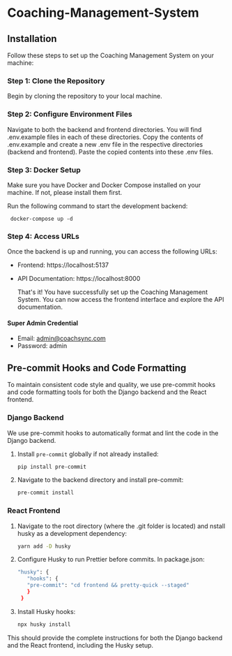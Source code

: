 # Coaching-Management-System

## Installation

Follow these steps to set up the Coaching Management System on your machine:

### Step 1: Clone the Repository

Begin by cloning the repository to your local machine.

### Step 2: Configure Environment Files

Navigate to both the backend and frontend directories. You will find .env.example files in each of these directories. Copy the contents of .env.example and create a new .env file in the respective directories (backend and frontend). Paste the copied contents into these .env files.

### Step 3: Docker Setup

Make sure you have Docker and Docker Compose installed on your machine. If not, please install them first.

Run the following command to start the development backend:

```
 docker-compose up -d
```

### Step 4: Access URLs

Once the backend is up and running, you can access the following URLs:

- Frontend: https://localhost:5137
- API Documentation: https://localhost:8000

  That's it! You have successfully set up the Coaching Management System. You can now access the frontend interface and explore the API documentation.

#### Super Admin Credential

- Email: admin@coachsync.com
- Password: admin

## Pre-commit Hooks and Code Formatting

To maintain consistent code style and quality, we use pre-commit hooks and code formatting tools for both the Django backend and the React frontend.

### Django Backend

We use pre-commit hooks to automatically format and lint the code in the Django backend.

1. Install `pre-commit` globally if not already installed:

   ```bash
   pip install pre-commit
   ```

2. Navigate to the backend directory and install pre-commit:

   ```bash
   pre-commit install
   ```

### React Frontend

1. Navigate to the root directory (where the .git folder is located) and nstall husky as a development dependency:

   ```bash
   yarn add -D husky
   ```

2. Configure Husky to run Prettier before commits. In package.json:

   ```bash
   "husky": {
      "hooks": {
      "pre-commit": "cd frontend && pretty-quick --staged"
      }
    }
   ```

3. Install Husky hooks:

   ```bash
   npx husky install
   ```

This should provide the complete instructions for both the Django backend and the React frontend, including the Husky setup.
